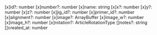 [x]id?: number
[x]number?: number
[x]name: string
[x]x?: number
[x]y?: number
[x]z?: number
[x]jig_id?: number
[x]primer_id?: number
[x]alignment?: number
[x]image?: ArrayBuffer
[x]image_w?: number
[x]image_h?: number
[x]rotation?: ArticleRotationType
[]notes?: string
[]created_at: number